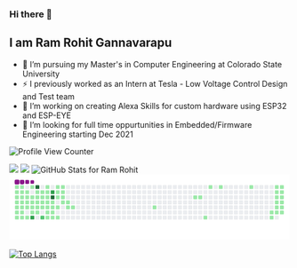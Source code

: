 ### Hi there 👋

## I am Ram Rohit Gannavarapu
- 🌱 I’m pursuing my Master's in Computer Engineering at Colorado State University
- ⚡ I previously worked as an Intern at Tesla  -  Low Voltage Control Design and Test team 
- 🔭 I’m working on creating Alexa Skills for custom hardware using ESP32 and ESP-EYE
- 👯 I’m looking for full time oppurtunities in Embedded/Firmware Engineering starting Dec 2021


![Profile View Counter](https://komarev.com/ghpvc/?username=gannaramu&color=blue&label=Profile+Views)

<img src="https://github.com/gannaramu/gannaramu/blob/master/Animation4.gif" width="700">

<!-- [![GitHub Streak](https://github-readme-streak-stats.herokuapp.com?user=gannaramu&theme=synthwave)](https://git.io/streak-stats  ) -->
<img src="https://github-readme-streak-stats.herokuapp.com?user=gannaramu&theme=jolly" width="700">

<img src="https://github-readme-stats.vercel.app/api?username=gannaramu&show_icons=true&include_all_commits=true&count_private=true&theme=jolly&layout=compact" alt="GitHub Stats for Ram Rohit" width="700">

<img src="https://github.com/gannaramu/gannaramu/blob/master/github-contribution-grid-snake.gif" width="700">


[![Top Langs](https://github-readme-stats.vercel.app/api/top-langs/?username=gannaramu&hide=html&layout=compact&theme=gradient)](https://github.com/anuraghazra/github-readme-stats)

<!--
**gannaramu/gannaramu** is a ✨ _special_ ✨ repository because its `README.md` (this file) appears on your GitHub profile.

Here are some ideas to get you started:

- 🔭 I’m currently working on ...
- 🌱 I’m currently learning ...
- 👯 I’m looking to collaborate on ...
- 🤔 I’m looking for help with ...
- 💬 Ask me about ...
- 📫 How to reach me: ...
- 😄 Pronouns: ...
- ⚡ Fun fact: ...
-->
